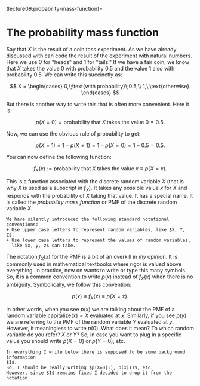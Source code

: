 (lecture09:probability-mass-function)=
# The probability mass function


Say that $X$ is the result of a coin toss experiment.
As we have already discussed with can code the result of the experiment with
natural numbers.
Here we use 0 for "heads" and 1 for "tails."
If we have a fair coin, we know that $X$ takes the value $0$ with probability
$0.5$ and the value $1$ also with probability $0.5$.
We can write this succinctly as:

$$
X = \begin{cases}
0,\;\text{with probability}\;0.5,\\
1,\;\text{otherwise}.
\end{cases}
$$

But there is another way to write this that is often more convenient.
Here it is:

$$
p(X=0) = \text{probability that}\;X\;\text{takes the value}\;0 = 0.5.
$$

Now, we can use the obvious rule of probability to get:

$$
p(X=1) = 1 - p(X\not=1) = 1 - p(X=0) = 1 - 0.5 = 0.5.
$$

You can now define the following function:

$$
f_X(x) := \text{probability that}\;X\;\text{takes the value}\;x \equiv p(X=x).
$$

This is a function associated with the discrete random variable $X$ (that is why
  $X$ is used as a subscript in $f_X$).
It takes any possible value $x$ for $X$ and responds with the probability of
$X$ taking that value.
It has a special name.
It is called the *probability mass function* or PMF of the discrete random
variable $X$.

```{note}
We have silently introduced the following standard notational conventions:
+ Use upper case letters to represent random variables, like $X, Y, Z$.
+ Use lower case letters to represent the values of random variables,
  like $x, y, z$ can take.
```

The notation $f_X(x)$ for the PMF is a bit of an overkill in my opinion.
It is commonly used in mathematical textbooks where rigor is valued above
everything.
In practice, now on wants to write or type this many symbols.
So, it is a common convention to write $p(x)$ instead of $f_X(x)$ when there is
no ambiguity.
Symbolically, we follow this convention:

$$
p(x) \equiv f_X(x) \equiv p(X=x).
$$

In other words, when you see $p(x)$ we are talking about the PMF of a random
variable $\text{capitalize}(x) = X$ evaluated at $x$.
Similarly, if you see $p(y)$ we are referring to the PMF of the random variable
$Y$ evaluated at $y$.
However, it meaningless to write $p(0)$.
What does it mean? To which random variable do you refer? $X$ or $Y$?
So, in case you want to plug in a specific value you should write $p(X=0)$ or
$p(Y=0)$, etc.

```{note}
In everything I write below there is supposed to be some background information
$I$.
So, I should be really writing $p(X=0|I), p(x|I)$, etc.
However, since $I$ remains fixed I decided to drop it from the notation.
```
